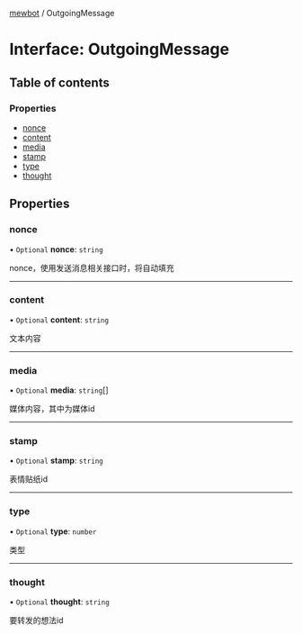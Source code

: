 [mewbot](../README.md) / OutgoingMessage

# Interface: OutgoingMessage

## Table of contents

### Properties

- [nonce](OutgoingMessage.md#nonce)
- [content](OutgoingMessage.md#content)
- [media](OutgoingMessage.md#media)
- [stamp](OutgoingMessage.md#stamp)
- [type](OutgoingMessage.md#type)
- [thought](OutgoingMessage.md#thought)

## Properties

### nonce

• `Optional` **nonce**: `string`

nonce，使用发送消息相关接口时，将自动填充

___

### content

• `Optional` **content**: `string`

文本内容

___

### media

• `Optional` **media**: `string`[]

媒体内容，其中为媒体id

___

### stamp

• `Optional` **stamp**: `string`

表情贴纸id

___

### type

• `Optional` **type**: `number`

类型

___

### thought

• `Optional` **thought**: `string`

要转发的想法id
